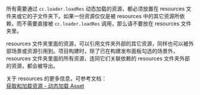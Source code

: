 所有需要通过 `cc.loader.loadRes` 动态加载的资源，都必须放置在 resources 文件夹或它的子文件夹下。如果一份资源仅仅是被 resources 中的其它资源所依赖，而不需要直接被 `cc.loader.loadRes` 调用，那么请不要放在 resources 文件夹里。

resources 文件夹里面的资源，可以引用文件夹外部的其它资源，同样也可以被外部场景或资源引用到。项目构建时，除了已在构建发布面板勾选的场景外，resources 文件夹里面的所有资源，连同它们关联依赖的 resources 文件夹外部的资源，都会被导出。

关于 resources 的更多信息，可参考文档：<br>
[获取和加载资源 - 动态加载 Asset](https://docs.cocos.com/creator/manual/zh/scripting/load-assets.html#%E5%8A%A8%E6%80%81%E5%8A%A0%E8%BD%BD-asset)
